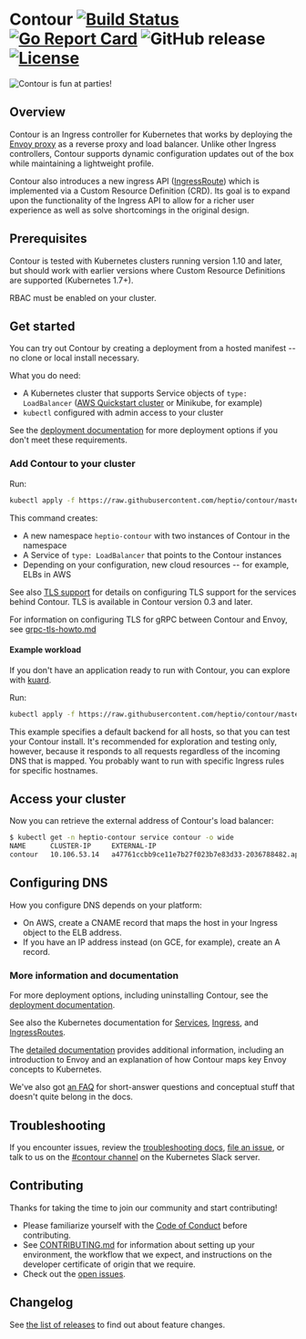 # Contour [![Build Status](https://travis-ci.org/heptio/contour.svg?branch=master)](https://travis-ci.org/heptio/contour) [![Go Report Card](https://goreportcard.com/badge/github.com/heptio/contour)](https://goreportcard.com/report/github.com/heptio/contour) ![GitHub release](https://img.shields.io/github/release/heptio/contour.svg) [![License](https://img.shields.io/badge/License-Apache%202.0-blue.svg)](https://opensource.org/licenses/Apache-2.0)

![Contour is fun at parties!](contour.png)

## Overview

Contour is an Ingress controller for Kubernetes that works by deploying the [Envoy proxy](https://www.envoyproxy.io/) as a reverse proxy and load balancer. Unlike other Ingress controllers, Contour supports dynamic configuration updates out of the box while maintaining a lightweight profile.

Contour also introduces a new ingress API ([IngressRoute][2]) which is implemented via a Custom Resource Definition (CRD). Its goal is to expand upon the functionality of the Ingress API to allow for a richer user experience as well as solve shortcomings in the original design.

## Prerequisites

Contour is tested with Kubernetes clusters running version 1.10 and later, but should work with earlier versions where Custom Resource Definitions are supported (Kubernetes 1.7+).

RBAC must be enabled on your cluster.

## Get started

You can try out Contour by creating a deployment from a hosted manifest -- no clone or local install necessary.

What you do need:

- A Kubernetes cluster that supports Service objects of `type: LoadBalancer` ([AWS Quickstart cluster](https://aws.amazon.com/quickstart/architecture/vmware-kubernetes/) or Minikube, for example)
- `kubectl` configured with admin access to your cluster

See the [deployment documentation][1] for more deployment options if you don't meet these requirements.

### Add Contour to your cluster

Run:

```bash
kubectl apply -f https://raw.githubusercontent.com/heptio/contour/master/examples/render/contour.yaml
```

This command creates:

- A new namespace `heptio-contour` with two instances of Contour in the namespace
- A Service of `type: LoadBalancer` that points to the Contour instances
- Depending on your configuration, new cloud resources -- for example, ELBs in AWS

See also [TLS support](docs/tls.md) for details on configuring TLS support for the services behind Contour.
TLS is available in Contour version 0.3 and later.

For information on configuring TLS for gRPC between Contour and Envoy, see [grpc-tls-howto.md](docs/grpc-tls-howto.md)

#### Example workload

If you don't have an application ready to run with Contour, you can explore with [kuard](https://github.com/kubernetes-up-and-running/kuard).

Run:

```bash
kubectl apply -f https://raw.githubusercontent.com/heptio/contour/master/examples/example-workload/kuard.yaml
```

This example specifies a default backend for all hosts, so that you can test your Contour install. It's recommended for exploration and testing only, however, because it responds to all requests regardless of the incoming DNS that is mapped. You probably want to run with specific Ingress rules for specific hostnames.

## Access your cluster

Now you can retrieve the external address of Contour's load balancer:

```bash
$ kubectl get -n heptio-contour service contour -o wide
NAME      CLUSTER-IP     EXTERNAL-IP                                                                    PORT(S)        AGE       SELECTOR
contour   10.106.53.14   a47761ccbb9ce11e7b27f023b7e83d33-2036788482.ap-southeast-2.elb.amazonaws.com   80:30274/TCP   3h        app=contour
```

## Configuring DNS

How you configure DNS depends on your platform:

- On AWS, create a CNAME record that maps the host in your Ingress object to the ELB address.
- If you have an IP address instead (on GCE, for example), create an A record.

### More information and documentation

For more deployment options, including uninstalling Contour, see the [deployment documentation][1].

See also the Kubernetes documentation for [Services](https://kubernetes.io/docs/concepts/services-networking/service/), [Ingress](https://kubernetes.io/docs/concepts/services-networking/ingress/), and [IngressRoutes][2].

The [detailed documentation](/docs) provides additional information, including an introduction to Envoy and an explanation of how Contour maps key Envoy concepts to Kubernetes.

We've also got [an FAQ](/FAQ.md) for short-answer questions and conceptual stuff that doesn't quite belong in the docs.

## Troubleshooting

If you encounter issues, review the [troubleshooting docs](/docs/troubleshooting.md), [file an issue][3], or talk to us on the [#contour channel](https://kubernetes.slack.com/messages/contour) on the Kubernetes Slack server.

## Contributing

Thanks for taking the time to join our community and start contributing!

- Please familiarize yourself with the [Code of Conduct](/CODE_OF_CONDUCT.md) before contributing.
- See [CONTRIBUTING.md](/CONTRIBUTING.md) for information about setting up your environment, the workflow that we expect, and instructions on the developer certificate of origin that we require.
- Check out the [open issues][3].

## Changelog

See [the list of releases](https://github.com/heptio/contour/releases) to find out about feature changes.

[1]: /docs/deploy-options.md
[2]: /docs/ingressroute.md
[3]: https://github.com/heptio/contour/issues
